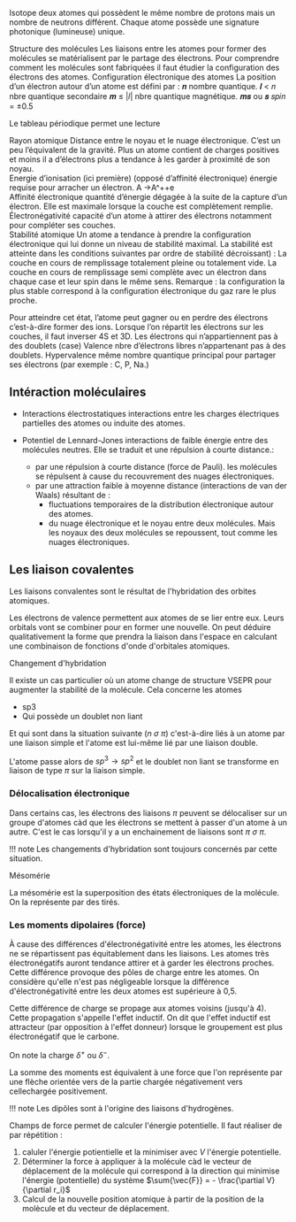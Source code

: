Isotope deux atomes qui possèdent le même nombre de protons mais un nombre de neutrons différent.
Chaque atome possède une signature photonique (lumineuse) unique.


Structure des molécules
Les liaisons entre les atomes pour former des molécules se matérialisent par le partage des électrons. Pour comprendre comment les molécules sont fabriquées il faut étudier la configuration des électrons des atomes.
Configuration électronique des atomes
La position d’un électron autour d’un atome est défini par :
𝒏 nombre quantique. 𝒍 < 𝑛 nbre quantique secondaire	𝒎 ≤ |𝑙| nbre quantique magnétique.
𝒎𝒔 ou 𝒔 𝑠𝑝𝑖𝑛 = ±0.5
 
Le tableau périodique permet une lecture
 
Rayon atomique Distance entre le noyau et le nuage électronique. C’est un peu l’équivalent de la gravité.
Plus un atome contient de charges positives et moins il a d’électrons plus a tendance à les garder à proximité de son noyau.	 
Energie d’ionisation (ici première) (opposé d’affinité électronique) énergie requise pour arracher un électron. A →A^++e	
Affinité électronique quantité d’énergie dégagée à la suite de la capture d’un électron. Elle est maximale lorsque la couche est complètement remplie.	
Électronégativité capacité d’un atome à attirer des électrons notamment pour compléter ses couches. 	
Stabilité atomique
Un atome a tendance à prendre la configuration électronique qui lui donne un niveau de stabilité maximal. La stabilité est atteinte dans les conditions suivantes par ordre de stabilité décroissant) :
	La couche en cours de remplissage totalement pleine ou totalement vide.
	La couche en cours de remplissage semi complète avec un électron dans chaque case et leur spin dans le même sens.
Remarque : la configuration la plus stable correspond à la configuration électronique du gaz rare le plus proche.
 
Pour atteindre cet état, l’atome peut gagner ou en perdre des électrons c’est-à-dire former des ions.
Lorsque l’on répartit les électrons sur les couches, il faut inverser 4S et 3D.
Les électrons qui n’appartiennent pas à des doublets (case)
Valence nbre d’électrons libres n’appartenant pas à des doublets.
Hypervalence même nombre quantique principal pour partager ses électrons (par exemple : C, P, Na.)

## Intéraction moléculaires

* Interactions électrostatiques interactions entre les charges électriques partielles des atomes ou induite des atomes.
* Potentiel de Lennard-Jones interactions de faible énergie entre des molécules neutres. Elle se traduit  et une répulsion à courte distance.: 

    * par une répulsion à courte distance (force de Pauli). les molécules se répulsent à cause du recouvrement des nuages électroniques.
    * par une attraction faible à moyenne distance (interactions de van der Waals) résultant de :
        * fluctuations temporaires de la distribution électronique autour des atomes.
        * du nuage électronique et le noyau entre deux molécules. Mais les noyaux des deux molécules se repoussent, tout comme les nuages électroniques.


## Les liaison covalentes

Les liaisons convalentes sont le résultat de l'hybridation des orbites atomiques.

Les électrons de valence permettent aux atomes de se lier entre eux. Leurs orbitals vont se combiner pour en former une nouvelle. On peut déduire qualitativement la forme que prendra la liaison dans l'espace en calculant une combinaison de fonctions d'onde d'orbitales atomiques.

Changement d'hybridation

Il existe un cas particulier où un atome change de structure VSEPR pour augmenter la stabilité de la molécule. Cela concerne les atomes

* sp3
* Qui possède un doublet non liant

Et qui sont dans la situation suivante ($n\ \sigma\ \pi$) c'est-à-dire liés à un atome par une liaison simple et l'atome est lui-même lié par une liaison double.

L'atome passe alors de ${sp}^{3} \rightarrow {sp}^{2}$ et le doublet non liant se transforme en liaison de type $\pi$ sur la liaison simple.

### Délocalisation électronique

Dans certains cas, les électrons des liaisons $\pi$ peuvent se délocaliser sur un groupe d'atomes càd que les électrons se mettent à passer d'un atome à un autre. C'est le cas lorsqu'il y a un enchainement de liaisons sont $\pi\ \sigma\ \pi$.

!!! note
    Les changements d'hybridation sont toujours concernés par cette situation.

Mésomérie

La mésomérie est la superposition des états électroniques de la molécule. On la représente par des tirés.

### Les moments dipolaires (force)

À cause des différences d'électronégativité entre les atomes, les électrons ne se répartissent pas équitablement dans les liaisons. Les atomes très électronégatifs auront tendance attirer et à garder les électrons proches. Cette différence provoque des pôles de charge entre les atomes. On considère qu'elle n'est pas négligeable lorsque la différence d'électronégativité entre les deux atomes est supérieure à 0,5.

Cette différence de charge se propage aux atomes voisins (jusqu'à 4).
Cette propagation s'appelle l'effet inductif. On dit que l'effet inductif est attracteur (par opposition à l'effet donneur) lorsque le groupement est plus électronégatif que le carbone.

On note la charge $\delta^+$ ou $\delta^-$.

La somme des moments est équivalent à une force que l'on représente par une flèche orientée vers de la partie chargée négativement vers cellechargée positivement.

!!! note
    Les dipôles sont à l'origine des liaisons d'hydrogènes.

Champs de force permet de calculer l'énergie potentielle. Il faut réaliser de par répétition :

1. caluler l'énergie potientielle et la minimiser avec $V$ l'énergie potentielle.
2. Déterminer la force à appliquer à la molécule càd le vecteur de déplacement de la molécule qui correspond à la direction qui minimise l'énergie (potentielle) du système $\sum{\vec{F}} = - \frac{\partial V}{\partial r_i}$ 
3. Calcul de la nouvelle position atomique à partir de la position de la molècule et du vecteur de déplacement. 
